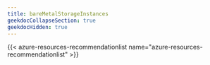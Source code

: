 ```yaml
---
title: bareMetalStorageInstances
geekdocCollapseSection: true
geekdocHidden: true
---
```


{{< azure-resources-recommendationlist name="azure-resources-recommendationlist" >}}
